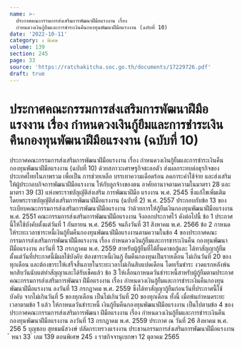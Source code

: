 ```yaml
---
name: >-
  ประกาศคณะกรรมการส่งเสริมการพัฒนาฝีมือแรงงาน เรื่อง
  กำหนดวงเงินกู้ยืมและการชำระเงินคืนกองทุนพัฒนาฝีมือแรงงาน (ฉบับที่ 10)
date: '2022-10-11'
category: ง พิเศษ
volume: 139
section: 245
page: 33
source: 'https://ratchakitcha.soc.go.th/documents/17229726.pdf'
draft: true
---
```


# ประกาศคณะกรรมการส่งเสริมการพัฒนาฝีมือแรงงาน เรื่อง กำหนดวงเงินกู้ยืมและการชำระเงินคืนกองทุนพัฒนาฝีมือแรงงาน (ฉบับที่ 10)

ประกาศคณะกรรมการส่งเสริมการพัฒนาฝีมือแรงงาน เรื่อง กำหนดวงเงินกู้ยืมและการชำระเงินคืนกองทุนพัฒนาฝีมือแรงงาน (ฉบับที่ 10) ด้วยสภาวะเศรษฐกิจชะลอตัว ส่งผลกระทบต่อธุรกิจของประเทศไทยในภาพรวม เพื่อเป็น การช่วยเหลือ บรรเทาความเดือดร้อน ลดภาระค่าใช้จ่าย และส่งเสริมให้ผู้ประกอบกิจการพัฒนาฝีมือแรงงาน ให้กับลูกจ้างของตน อาศัยอานาจตามความในมาตรา 28 และมาตรา 39 (3) แห่งพระราชบัญญัติส่งเสริม การพัฒนาฝีมือ แรงงาน พ.ศ. 2545 ซึ่งแก้ไขเพิ่มเติมโดยพระราชบัญญัติส่งเสริมการพัฒนาฝีมือแรงงาน (ฉบับที่ 2) พ.ศ. 2557 ประกอบกับข้อ 13 ของระเบียบคณะกรรมการส่งเสริมการพัฒนาฝีมือแรงงาน ว่าด้วยการให้กู้ยืมเงินกองทุนพัฒนาฝีมือแรงงาน พ.ศ. 2551 คณะกรรมการส่งเสริมการพัฒนาฝีมือแรงงาน จึงออกประกาศไว้ ดังต่อไปนี้ ข้อ 1 ประกาศนี้ให้ใช้บังคับตั้งแต่วันที่ 1 กันยายน พ.ศ. 2565 จนถึงวันที่ 31 สิงหาคม พ.ศ. 2566 ข้อ 2 กาหนดให้ระยะเวลาชาระหนี้เงินกู้ยืมคืนกองทุนพัฒนาฝีมือแรงงานตามความในข้อ 4 ของประกาศคณะกรรมการส่งเสริมการพัฒนาฝีมือแรงงาน เรื่อง กำหนดวงเงินกู้ยืมและการชาระเงินคืน กองทุนพัฒนาฝีมือแรงงาน ลงวันที่ 13 กรกฎาคม พ.ศ. 2559 สาหรับผู้กู้ยืมที่ได้ยื่นคาขอกู้และ ได้ทาสัญญากู้ยืมตั้งแต่วันที่ประกาศนี้มีผลใช้บังคับ ต้องชาระหนี้เงินกู้ ยืมคืนกองทุนเป็นรายเดือน ไม่เกินวันที่ 20 ของทุกเดือน และต้องชาระให้เสร็จสิ้นภายในระยะเวลาไม่เกินสิบแปดเดือน โดยเริ่มชำระ งวดแรกหลังพ้นหกสิบวันนับแต่ทำสัญญาและได้รับเช็คแล้ว ข้อ 3 ให้เลื่อนกาหนดวันชำระหนี้สาหรับผู้กู้ยืมตามประกาศคณะกรรมการส่งเสริมการพัฒนา ฝีมือแรงงาน เรื่อง กำหนดวงเงินกู้ยืมและการชำระเงินคืนกองทุนพัฒนาฝีมือแรงงาน ลงวันที่ 13 กรกฎาคม พ.ศ. 2559 ซึ่งได้ทาสัญญากู้ยืมก่อนวันที่ประกาศนี้ใช้บังคับ จากไม่เกินวันที่ 5 ของทุกเดือน เป็นไม่เกินวันที่ 20 ของทุกเดือน ทั้งนี้ เมื่อพ้นกำหนดระยะเวลาตามข้อ 1 แล้ว ให้กาหนดวันชำระหนี้ เงินกู้ยืมคืนกองทุนพัฒนาฝีมือแรงงาน เป็นไปตามข้อ 4 ของประกาศคณะกรรมการส่งเสริมการพัฒนา ฝีมือแรงงาน เรื่อง กำหนดวงเงินกู้ยืมและการชำระเงินคืนกองทุนพัฒนาฝีมือแรงงาน ลงวันที่ 13 กรกฎาคม พ.ศ. 2559 ประกาศ ณ วันที่ 26 สิงหาคม พ.ศ. 256 5 บุญชอบ สุทธมนัสวงษ์ ปลัดกระทรวงแรงงาน ประธานกรรมการส่งเสริมการพัฒนาฝีมือแรงงาน ้ หนา 33 ่ เลม 139 ตอนพิเศษ 245 ง ราชกิจจานุเบกษา 12 ตุลาคม 2565
